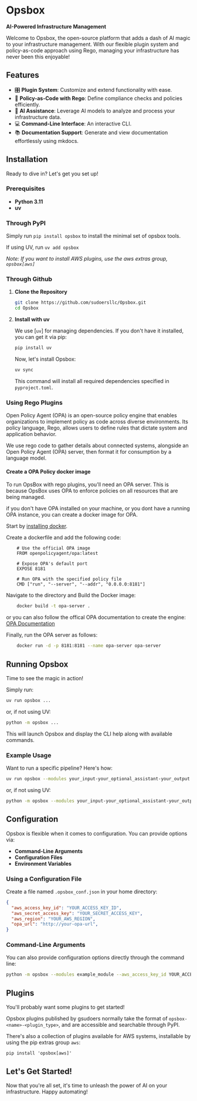 # Opsbox

**AI-Powered Infrastructure Management**

Welcome to Opsbox, the open-source platform that adds a dash of AI magic to your infrastructure management. With our flexible plugin system and policy-as-code approach using Rego, managing your infrastructure has never been this enjoyable!

## Features

- 🎛️ **Plugin System**: Customize and extend functionality with ease.
- 📝 **Policy-as-Code with Rego**: Define compliance checks and policies efficiently.
- 🤖 **AI Assistance**: Leverage AI models to analyze and process your infrastructure data.
- 💻 **Command-Line Interface**: An interactive CLI.
- 📚 **Documentation Support**: Generate and view documentation effortlessly using mkdocs.

## Installation

Ready to dive in? Let's get you set up!

### Prerequisites

- **Python 3.11**
- **uv**

### Through PyPI

Simply run `pip install opsbox` to install the minimal set of opsbox tools.

If using UV, run `uv add opsbox`

*Note: If you want to install AWS plugins, use the aws extras group, `opsbox[aws]`*

### Through Github

1. **Clone the Repository**

    ```bash
    git clone https://github.com/sudoersllc/Opsbox.git
    cd Opsbox
    ```

2. **Install with uv**

    We use [`uv`] for managing dependencies. If you don't have it installed, you can get it via pip:

    ```bash
    pip install uv
    ```

    Now, let's install Opsbox:

    ```bash
    uv sync
    ```

    This command will install all required dependencies specified in `pyproject.toml`.

### Using Rego Plugins
Open Policy Agent (OPA) is an open-source policy engine that enables organizations to implement policy as code across diverse environments. Its policy language, Rego, allows users to define rules that dictate system and application behavior.

We use rego code to gather details about connected systems, alongside an Open Policy Agent (OPA) server, then format it for consumption by a language model.

#### Create a OPA Policy docker image
To run OpsBox with rego plugins, you'll need an OPA server. This is because OpsBox uses OPA to enforce policies on all resources that are being managed.

if you don't have OPA installed on your machine, or you dont have a running OPA instance, you can create a docker image for OPA.

Start by [installing docker](https://docs.docker.com/engine/install/).

Create a dockerfile and add the following code:
```docker
    # Use the official OPA image
    FROM openpolicyagent/opa:latest

    # Expose OPA's default port
    EXPOSE 8181

    # Run OPA with the specified policy file
    CMD ["run", "--server", "--addr", "0.0.0.0:8181"]
```

Navigate to the directory and Build the Docker image:
```bash
    docker build -t opa-server .
```
or you can also follow the offical OPA documentation to create the engine: [OPA Documentation](https://www.openpolicyagent.org/docs/latest/)

Finally, run the OPA server as follows:
```bash
    docker run -d -p 8181:8181 --name opa-server opa-server
```

## Running Opsbox

Time to see the magic in action!

Simply run:

```bash
uv run opsbox ...
```

or, if not using UV:

```bash
python -m opsbox ...
```

This will launch Opsbox and display the CLI help along with available commands.

### Example Usage

Want to run a specific pipeline? Here's how:

```bash
uv run opsbox --modules your_input-your_optional_assistant-your_output --opa_url http://your-opa-url 
```

or, if not using UV:

```bash
python -m opsbox --modules your_input-your_optional_assistant-your_output --opa_url http://your-opa-url 
```

## Configuration

Opsbox is flexible when it comes to configuration. You can provide options via:

- **Command-Line Arguments**
- **Configuration Files**
- **Environment Variables**

### Using a Configuration File

Create a file named `.opsbox_conf.json` in your home directory:

```json
{
  "aws_access_key_id": "YOUR_ACCESS_KEY_ID",
  "aws_secret_access_key": "YOUR_SECRET_ACCESS_KEY",
  "aws_region": "YOUR_AWS_REGION",
  "opa_url": "http://your-opa-url",
}
```

### Command-Line Arguments

You can also provide configuration options directly through the command line:

```bash
python -m opsbox --modules example_module --aws_access_key_id YOUR_ACCESS_KEY_ID --aws_secret_access_key YOUR_SECRET_ACCESS_KEY --aws_region YOUR_AWS_REGION --opa_url http://your-opa-url 
```

## Plugins
You'll probably want some plugins to get started!

Opsbox plugins published by gsudoers normally take the format of `opsbox-<name>-<plugin_type>`, and are accessible and searchable through PyPI.

There's also a collection of plugins available for AWS systems, installable by using the pip extras group `aws`:

```pip install 'opsbox[aws]'```


## Let's Get Started!

Now that you're all set, it's time to unleash the power of AI on your infrastructure. Happy automating!
